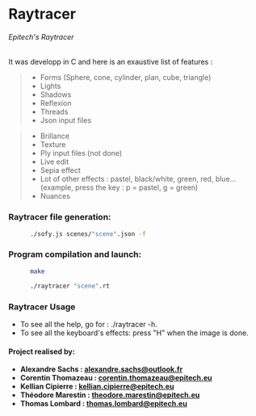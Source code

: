 # Raytracer

###### Epitech's Raytracer
It was developp in C and here is an exaustive list of features :

 > - Forms (Sphere, cone, cylinder, plan, cube, triangle)
 > - Lights
 > - Shadows
 > - Reflexion
 > - Threads
 > - Json input files

 > - Brillance
 > - Texture
 > - Ply input files (not done)
 > - Live edit
 > - Sepia effect
 > - Lot of other effects : pastel, black/white, green, red, blue... (example, press the key : p = pastel, g = green)
 > - Nuances

### Raytracer file generation:
  ```sh
        ./sofy.js scenes/"scene".json -f
```

### Program compilation and launch:
  ```sh
        make
```
  ```sh
        ./raytracer "scene".rt
```
 
### Raytracer Usage
- To see all the help, go for : ./raytracer -h.
- To see all the keyboard's effects: press "H" when the image is done.


#### Project realised by:
- **Alexandre Sachs : [alexandre.sachs@outlook.fr](https://github.com/SachsA)**
- **Corentin Thomazeau : [corentin.thomazeau@epitech.eu]()**
- **Kellian Cipierre : [kellian.cipierre@epitech.eu](https://github.com/K6PIR)**
- **Théodore Marestin : [theodore.marestin@epitech.eu]()**
- **Thomas Lombard : [thomas.lombard@epitech.eu](https://github.com/Deafter)**
